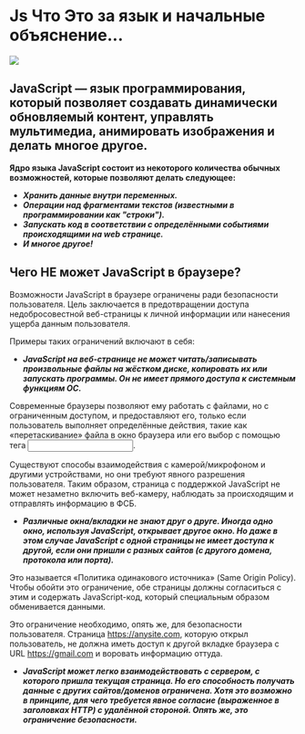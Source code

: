 # Js Что Это за язык и начальные объяснение...
![](https://www.svgrepo.com/show/452075/node-js.svg)
## JavaScript — язык программирования, который позволяет создавать динамически обновляемый контент, управлять мультимедиа, анимировать изображения и делать многое другое.
**Ядро языка JavaScript состоит из некоторого количества обычных возможностей, которые позволяют делать следующее:**

+ ***Хранить данные внутри переменных.***
+ ***Операции над фрагментами текстов (известными в программировании как "строки").*** 
+ ***Запускать код в соответствии с определёнными событиями происходящими на web странице.***
+ ***И многое другое!***
## Чего НЕ может JavaScript в браузере?
Возможности JavaScript в браузере ограничены ради безопасности пользователя. Цель заключается в предотвращении доступа недобросовестной веб-страницы к личной информации или нанесения ущерба данным пользователя.

Примеры таких ограничений включают в себя:
</br>
+ ***JavaScript на веб-странице не может читать/записывать произвольные файлы на жёстком диске, копировать их или запускать программы. Он не имеет прямого доступа к системным функциям ОС.***

Современные браузеры позволяют ему работать с файлами, но с ограниченным доступом, и предоставляют его, только если пользователь выполняет определённые действия, такие как «перетаскивание» файла в окно браузера или его выбор с помощью тега <input>.

Существуют способы взаимодействия с камерой/микрофоном и другими устройствами, но они требуют явного разрешения пользователя. Таким образом, страница с поддержкой JavaScript не может незаметно включить веб-камеру, наблюдать за происходящим и отправлять информацию в ФСБ.
+ ***Различные окна/вкладки не знают друг о друге. Иногда одно окно, используя JavaScript, открывает другое окно. Но даже в этом случае JavaScript с одной страницы не имеет доступа к другой, если они пришли с разных сайтов (с другого домена, протокола или порта).***

Это называется «Политика одинакового источника» (Same Origin Policy). Чтобы обойти это ограничение, обе страницы должны согласиться с этим и содержать JavaScript-код, который специальным образом обменивается данными.

Это ограничение необходимо, опять же, для безопасности пользователя. Страница https://anysite.com, которую открыл пользователь, не должна иметь доступ к другой вкладке браузера с URL https://gmail.com и воровать информацию оттуда.
+ ***JavaScript может легко взаимодействовать с сервером, с которого пришла текущая страница. Но его способность получать данные с других сайтов/доменов ограничена. Хотя это возможно в принципе, для чего требуется явное согласие (выраженное в заголовках HTTP) с удалённой стороной. Опять же, это ограничение безопасности.***
